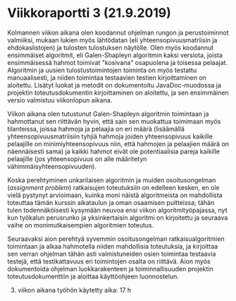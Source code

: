 # Viikkoraportti 3 (21.9.2019)

Kolmannen viikon aikana olen koodannut ohjelman rungon ja perustoiminnot valmiiksi, mukaan lukien myös lähtödatan (eli yhteensopivuusmatriisin ja ehdokaslistojen) ja tulosten tulostuksen näytölle. Olen myös koodannut ensimmäiset algoritmit, eli Galen-Shapleyn algoritmin kaksi versiota, joista ensimmäisessä hahmot toimivat "kosivana" osapuolena ja toisessa pelaajat. Algoritmin ja uusien tulostustoimintojen toiminta on myös testattu manuaalisesti, ja niiden toimintaa testaavien testien kirjoittaminen on aloitettu. Lisätyt luokat ja metodit on dokumentoitu JavaDoc-muodossa ja projektin toteutusdokumentin kirjoittaminen on aloitettu, ja sen ensimmäinen versio valmistuu viikonlopun aikana.

Viikon aikana olen tutustunut Galen-Shapleyn algoritmin toimintaan ja hahmottanut sen riittävän hyvin, että sain sen muokattua toimimaan myös tilanteissa, joissa hahmoja ja pelaajia on eri määrä (lisäämällä yhteensopivuusmatriisiin tyhjiä hahmoja joiden yhteensopivuus kaikille pelaajille on minimiyhteensopivuus niin, että hahmojen ja pelaajien määrä on näennäisesti sama) ja kaikki hahmot eivät ole potentiaalisia pareja kaikille pelaajille (jos yhteensopivuus on alle määritetyn vähimmäisyhteensopivuuden).

Koska perehtyminen unkarilaisen algoritmin ja muiden osoitusongelman (_assignment problem_) ratkaisujen toteutuksiin on edelleen kesken, en ole vielä pystynyt arvioimaan, kuinka moni näistä algoritmeista on mahdollista toteuttaa tämän kurssin aikataulun ja oman osaamisen puitteissa; tähän tulen todennäköisesti kysymään neuvoa ensi viikon algoritmityöpajassa, nyt kun työkalun perusrunko ja yksinkertaisin algoritmi on kirjoitettu ja seuraava vaihe on monimutkaisempien algoritmien toteutus.

Seuraavaksi aion perehtyä syvemmin osoitusongelman ratkaisualgoritmien toimintaan ja alkaa hahmotella niiden mahdollisia toteutuksia, ja kirjoittaa sen verran ohjelman tähän asti valmistuneiden osien toimintaa testaavia testejä, että testikattavuus eri toimintojen osalta on riittävä. Aion myös dokumentoida ohjelman luokkarakenteen ja toiminnallisuuden projektin toteutusdokumenttiin ja aloittaa käyttöohjeen luonnostelun.

3. viikon aikana työhön käytetty aika: 17 h
